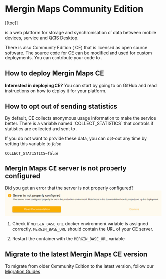 # Mergin Maps Community Edition
[[toc]]

<MainPlatformNameLink /> is a web platform for storage and synchronisation of data between mobile devices, <MainPlatformNameLink /> service and QGIS Desktop. 

There is also <MainPlatformName /> Community Edition (<MainPlatformName /> CE) that is licensed as open source software. The source code for <MainPlatformName /> CE can be modified and used for custom deployments. You can contribute your code to <GitHubRepo id="MerginMaps/mergin" />.

## How to deploy Mergin Maps CE
**Interested in deploying <MainPlatformName /> CE?** You can start by going to <GitHubRepo id="MerginMaps/mergin" /> on GitHub and read instructions on how to deploy it for your platform.

## How to opt out of sending statistics
<SinceBadge type="Server" version="2023.2" />
By default, <MainPlatformName /> CE collects anonymous usage information to make the service better. There is a variable named `COLLECT_STATISTICS` that controls if statistics are collected and sent to <MainPlatformNameLink />. 

If you do not want to provide these data, you can opt-out any time by setting this variable to *false* 
```
COLLECT_STATISTICS=false
```

## Mergin Maps CE server is not properly configured
Did you get an error that the server is not properly configured?
![CE server not configured error](./ce-server-not-configured.jpg "CE server not configured error")

1. Check if `MERGIN_BASE_URL` docker environment variable is assigned correctly.
   `MERGIN_BASE_URL` should contain the URL of your <MainPlatformName /> CE server.
   
2. Restart the container with the `MERGIN_BASE_URL` variable

## Migrate to the latest Mergin Maps CE version
To migrate from older <MainPlatformName /> Community Edition to the latest version, follow our [Migration Guides](./ce-migration/)


